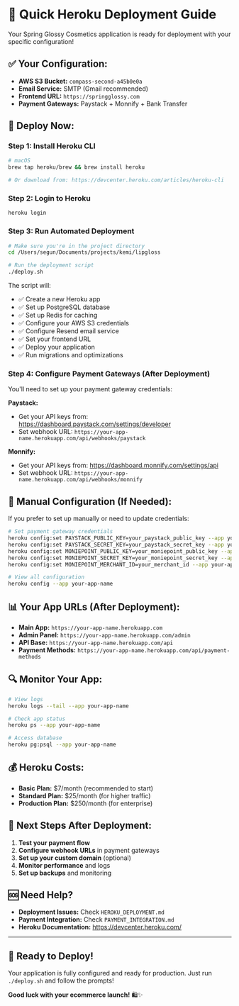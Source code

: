 # 🚀 Quick Heroku Deployment Guide

Your Spring Glossy Cosmetics application is ready for deployment with your specific configuration!

## ✅ **Your Configuration:**

-   **AWS S3 Bucket:** `compass-second-a45b0e0a`
-   **Email Service:** SMTP (Gmail recommended)
-   **Frontend URL:** `https://springglossy.com`
-   **Payment Gateways:** Paystack + Monnify + Bank Transfer

## 🚀 **Deploy Now:**

### **Step 1: Install Heroku CLI**

```bash
# macOS
brew tap heroku/brew && brew install heroku

# Or download from: https://devcenter.heroku.com/articles/heroku-cli
```

### **Step 2: Login to Heroku**

```bash
heroku login
```

### **Step 3: Run Automated Deployment**

```bash
# Make sure you're in the project directory
cd /Users/segun/Documents/projects/kemi/lipgloss

# Run the deployment script
./deploy.sh
```

The script will:

-   ✅ Create a new Heroku app
-   ✅ Set up PostgreSQL database
-   ✅ Set up Redis for caching
-   ✅ Configure your AWS S3 credentials
-   ✅ Configure Resend email service
-   ✅ Set your frontend URL
-   ✅ Deploy your application
-   ✅ Run migrations and optimizations

### **Step 4: Configure Payment Gateways (After Deployment)**

You'll need to set up your payment gateway credentials:

**Paystack:**

-   Get your API keys from: https://dashboard.paystack.com/settings/developer
-   Set webhook URL: `https://your-app-name.herokuapp.com/api/webhooks/paystack`

**Monnify:**

-   Get your API keys from: https://dashboard.monnify.com/settings/api
-   Set webhook URL: `https://your-app-name.herokuapp.com/api/webhooks/monnify`

## 🔧 **Manual Configuration (If Needed):**

If you prefer to set up manually or need to update credentials:

```bash
# Set payment gateway credentials
heroku config:set PAYSTACK_PUBLIC_KEY=your_paystack_public_key --app your-app-name
heroku config:set PAYSTACK_SECRET_KEY=your_paystack_secret_key --app your-app-name
heroku config:set MONIEPOINT_PUBLIC_KEY=your_moniepoint_public_key --app your-app-name
heroku config:set MONIEPOINT_SECRET_KEY=your_moniepoint_secret_key --app your-app-name
heroku config:set MONIEPOINT_MERCHANT_ID=your_merchant_id --app your-app-name

# View all configuration
heroku config --app your-app-name
```

## 📊 **Your App URLs (After Deployment):**

-   **Main App:** `https://your-app-name.herokuapp.com`
-   **Admin Panel:** `https://your-app-name.herokuapp.com/admin`
-   **API Base:** `https://your-app-name.herokuapp.com/api`
-   **Payment Methods:** `https://your-app-name.herokuapp.com/api/payment-methods`

## 🔍 **Monitor Your App:**

```bash
# View logs
heroku logs --tail --app your-app-name

# Check app status
heroku ps --app your-app-name

# Access database
heroku pg:psql --app your-app-name
```

## 💰 **Heroku Costs:**

-   **Basic Plan:** $7/month (recommended to start)
-   **Standard Plan:** $25/month (for higher traffic)
-   **Production Plan:** $250/month (for enterprise)

## 🎯 **Next Steps After Deployment:**

1. **Test your payment flow**
2. **Configure webhook URLs** in payment gateways
3. **Set up your custom domain** (optional)
4. **Monitor performance** and logs
5. **Set up backups** and monitoring

## 🆘 **Need Help?**

-   **Deployment Issues:** Check `HEROKU_DEPLOYMENT.md`
-   **Payment Integration:** Check `PAYMENT_INTEGRATION.md`
-   **Heroku Documentation:** https://devcenter.heroku.com/

---

## 🎉 **Ready to Deploy!**

Your application is fully configured and ready for production. Just run `./deploy.sh` and follow the prompts!

**Good luck with your ecommerce launch!** 🛍️✨
